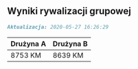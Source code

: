 ## Wyniki rywalizacji grupowej

```markdown
Aktualizacja: 2020-05-27 16:26:29
```

Drużyna A | Drużyna B
------------ | -------------
 8753 KM | 8639 KM